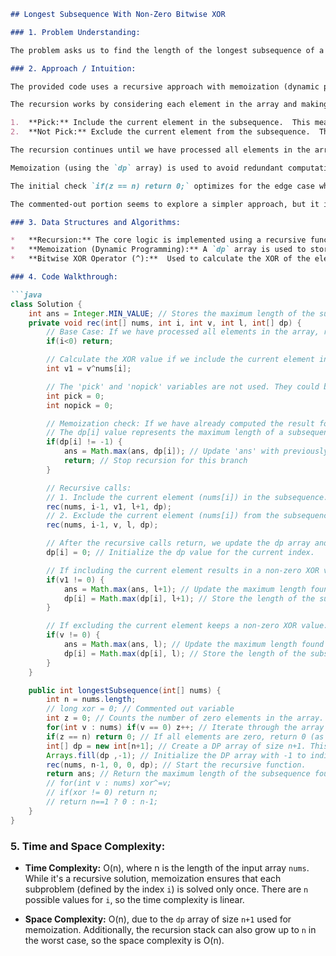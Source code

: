 ```markdown
## Longest Subsequence With Non-Zero Bitwise XOR

### 1. Problem Understanding:

The problem asks us to find the length of the longest subsequence of a given array of integers such that the bitwise XOR of the elements in the subsequence is non-zero.

### 2. Approach / Intuition:

The provided code uses a recursive approach with memoization (dynamic programming) to solve the problem.  The core idea is to explore all possible subsequences of the given array `nums` and keep track of the longest subsequence found so far that has a non-zero XOR value.

The recursion works by considering each element in the array and making two choices:

1.  **Pick:** Include the current element in the subsequence.  This means XORing the current element with the current XOR value `v`.
2.  **Not Pick:** Exclude the current element from the subsequence.  This means keeping the current XOR value `v` unchanged.

The recursion continues until we have processed all elements in the array. At each step, we check if the XOR value `v` is non-zero. If it is, we update the maximum length of the subsequence found so far (`ans`).

Memoization (using the `dp` array) is used to avoid redundant computations. If we have already computed the result for a given index `i`, we simply return the stored result.

The initial check `if(z == n) return 0;` optimizes for the edge case where all elements are 0.

The commented-out portion seems to explore a simpler approach, but it is flawed and doesn't handle all cases correctly, especially subsequences.  For example, it incorrectly assumes that if the XOR of all elements is non-zero, then the entire array is the answer.

### 3. Data Structures and Algorithms:

*   **Recursion:** The core logic is implemented using a recursive function `rec`.
*   **Memoization (Dynamic Programming):** A `dp` array is used to store the results of subproblems, avoiding redundant computations.
*   **Bitwise XOR Operator (^):**  Used to calculate the XOR of the elements in the subsequence.

### 4. Code Walkthrough:

```java
class Solution {
    int ans = Integer.MIN_VALUE; // Stores the maximum length of the subsequence found so far. Initialized to the smallest possible integer.
    private void rec(int[] nums, int i, int v, int l, int[] dp) {
        // Base Case: If we have processed all elements in the array, return.
        if(i<0) return;

        // Calculate the XOR value if we include the current element in the subsequence.
        int v1 = v^nums[i];

        // The 'pick' and 'nopick' variables are not used. They could be removed.
        int pick = 0;
        int nopick = 0;

        // Memoization check: If we have already computed the result for the current index, return.
        // The dp[i] value represents the maximum length of a subsequence ending at index i with a non-zero xor value.
        if(dp[i] != -1) {
            ans = Math.max(ans, dp[i]); // Update 'ans' with previously computed maximum length.
            return; // Stop recursion for this branch
        }

        // Recursive calls:
        // 1. Include the current element (nums[i]) in the subsequence.
        rec(nums, i-1, v1, l+1, dp);
        // 2. Exclude the current element (nums[i]) from the subsequence.
        rec(nums, i-1, v, l, dp);

        // After the recursive calls return, we update the dp array and the 'ans' variable.
        dp[i] = 0; // Initialize the dp value for the current index.

        // If including the current element results in a non-zero XOR value:
        if(v1 != 0) {
            ans = Math.max(ans, l+1); // Update the maximum length found so far.
            dp[i] = Math.max(dp[i], l+1); // Store the length of the subsequence ending at index i with a non-zero xor value in dp[i]
        }

        // If excluding the current element keeps a non-zero XOR value:
        if(v != 0) {
            ans = Math.max(ans, l); // Update the maximum length found so far.
            dp[i] = Math.max(dp[i], l); // Store the length of the subsequence ending at index i with a non-zero xor value in dp[i]
        }
    }

    public int longestSubsequence(int[] nums) {
        int n = nums.length;
        // long xor = 0; // Commented out variable
        int z = 0; // Counts the number of zero elements in the array.
        for(int v : nums) if(v == 0) z++; // Iterate through the array and count the number of zeros.
        if(z == n) return 0; // If all elements are zero, return 0 (as the XOR of an empty subsequence is 0).
        int[] dp = new int[n+1]; // Create a DP array of size n+1. This stores the maximum lengths of subsequences with non-zero XOR sums.
        Arrays.fill(dp ,-1); // Initialize the DP array with -1 to indicate that no values have been computed yet.
        rec(nums, n-1, 0, 0, dp); // Start the recursive function.
        return ans; // Return the maximum length of the subsequence found.
        // for(int v : nums) xor^=v;
        // if(xor != 0) return n;
        // return n==1 ? 0 : n-1;
    }
}
```

### 5. Time and Space Complexity:

*   **Time Complexity:** O(n), where n is the length of the input array `nums`. While it's a recursive solution, memoization ensures that each subproblem (defined by the index `i`) is solved only once. There are `n` possible values for `i`, so the time complexity is linear.

*   **Space Complexity:** O(n), due to the `dp` array of size `n+1` used for memoization. Additionally, the recursion stack can also grow up to `n` in the worst case, so the space complexity is O(n).
